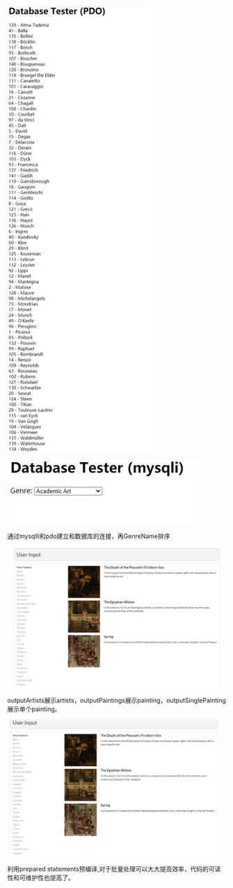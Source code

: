 ![figure1](./7.1.png) 

![figure1](./7.2.png)

通过mysqlli和pdo建立和数据库的连接，再GenreName排序

![figure1](./8.png) 

outputArtists展示artists，outputPaintings展示painting，outputSinglePainting展示单个painting。

![figure1](./9.png)  

利用prepared statements预编译,对于批量处理可以大大提高效率，代码的可读性和可维护性也提高了。